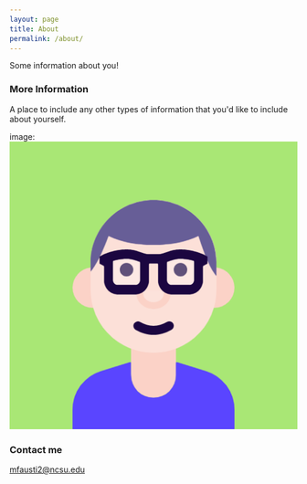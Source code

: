 ```yaml
---
layout: page
title: About
permalink: /about/
---
```


Some information about you!

### More Information

A place to include any other types of information that you'd like to include about yourself.

image: ![](https://raw.githubusercontent.com/mfaustin/mfaustin.github.io/master/images/avatar.png)


### Contact me

[mfausti2@ncsu.edu](mailto:mfausti2@ncsu.edu)
